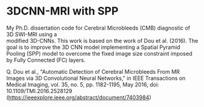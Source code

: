 # 3DCNN-MRI with SPP
My Ph.D. dissertation code for Cerebral Microbleeds (CMB) diagnostic of 3D SWI-MRI using a  
modified 3D-CNNs. This work is based on the work of Dou et al. (2016). 
The goal is to improve the 3D CNN model implementing a Spatial Pyramid Pooling (SPP) model to overcome the 
fixed image size constraint imposed by Fully Connected (FC) layers.

Q. Dou et al., "Automatic Detection of Cerebral Microbleeds From MR Images via 3D Convolutional Neural Networks," in IEEE Transactions on Medical Imaging, vol. 35, no. 5, pp. 1182-1195, May 2016, doi: 10.1109/TMI.2016.2528129 (https://ieeexplore.ieee.org/abstract/document/7403984)
